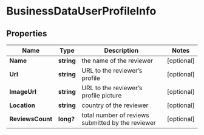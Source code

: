 # BusinessDataUserProfileInfo


## Properties

| Name | Type | Description | Notes |
|------------ | ------------- | ------------- | -------------|
**Name** | **string** | the name of the reviewer |[optional]|
**Url** | **string** | URL to the reviewer’s profile |[optional]|
**ImageUrl** | **string** | URL to the reviewer’s profile picture |[optional]|
**Location** | **string** | country of the reviewer |[optional]|
**ReviewsCount** | **long?** | total number of reviews submitted by the reviewer |[optional]|